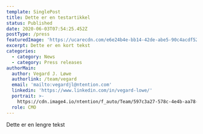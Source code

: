 ```yaml
---
template: SinglePost
title: Dette er en testartikkel
status: Published
date: 2020-06-03T07:54:25.452Z
postType: /press
featuredImage: 'https://ucarecdn.com/e6e24b4e-bb14-42de-abe5-90c4acdf5280/'
excerpt: Dette er en kort tekst
categories:
  - category: News
  - category: Press releases
authorMain:
  author: Vegard J. Løwe
  authorlink: /team/vegard
  email: 'mailto:vegardjl@ntention.com'
  linkedin: 'https://www.linkedin.com/in/vegard-lowe/'
  portrait: >-
    https://cdn.image4.io/ntention/f_auto/Team/597c3a27-578c-4e4b-aa78-035422728ca9.Jpeg
  role: CMO
---
```

Dette er en lengre tekst
